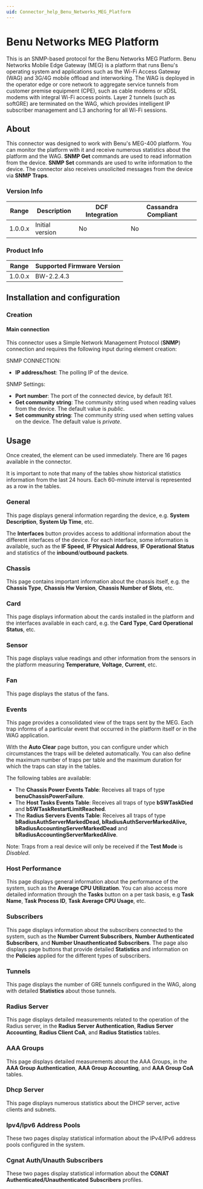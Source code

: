 ```yaml
---
uid: Connector_help_Benu_Networks_MEG_Platform
---
```


# Benu Networks MEG Platform

This is an SNMP-based protocol for the Benu Networks MEG Platform. Benu Networks Mobile Edge Gateway (MEG) is a platform that runs Benu's operating system and applications such as the Wi-Fi Access Gateway (WAG) and 3G/4G mobile offload and interworking. The WAG is deployed in the operator edge or core network to aggregate service tunnels from customer premise equipment (CPE), such as cable modems or xDSL modems with integral Wi-Fi access points. Layer 2 tunnels (such as softGRE) are terminated on the WAG, which provides intelligent IP subscriber management and L3 anchoring for all Wi-Fi sessions.

## About

This connector was designed to work with Benu's MEG-400 platform. You can monitor the platform with it and receive numerous statistics about the platform and the WAG. **SNMP Get** commands are used to read information from the device. **SNMP Set** commands are used to write information to the device. The connector also receives unsolicited messages from the device via **SNMP** **Traps**.

### Version Info

| Range | Description | DCF Integration | Cassandra Compliant |
|------------------|-----------------|---------------------|-------------------------|
| 1.0.0.x          | Initial version | No                  | No                      |

### Product Info

| Range | Supported Firmware Version |
|------------------|-----------------------------|
| 1.0.0.x          | BW-2.2.4.3                  |

## Installation and configuration

### Creation

#### Main connection

This connector uses a Simple Network Management Protocol (**SNMP**) connection and requires the following input during element creation:

SNMP CONNECTION:

- **IP address/host**: The polling IP of the device.

SNMP Settings:

- **Port number**: The port of the connected device, by default *161*.
- **Get community string**: The community string used when reading values from the device. The default value is *public*.
- **Set community string**: The community string used when setting values on the device. The default value is *private*.

## Usage

Once created, the element can be used immediately. There are 16 pages available in the connector.

It is important to note that many of the tables show historical statistics information from the last 24 hours. Each 60-minute interval is represented as a row in the tables.

### General

This page displays general information regarding the device, e.g. **System Description**, **System Up Time**, etc.

The **Interfaces** button provides access to additional information about the different interfaces of the device. For each interface, some information is available, such as the **IF Speed**, **IF Physical Address**, **IF Operational Status** and statistics of the **inbound**/**outbound** **packets**.

### Chassis

This page contains important information about the chassis itself, e.g. the **Chassis Type**, **Chassis Hw Version**, **Chassis Number of Slots**, etc.

### Card

This page displays information about the cards installed in the platform and the interfaces available in each card, e.g. the **Card Type**, **Card Operational Status**, etc.

### Sensor

This page displays value readings and other information from the sensors in the platform measuring **Temperature**, **Voltage**, **Current**, etc.

### Fan

This page displays the status of the fans.

### Events

This page provides a consolidated view of the traps sent by the MEG. Each trap informs of a particular event that occurred in the platform itself or in the WAG application.

With the **Auto Clear** page button, you can configure under which circumstances the traps will be deleted automatically. You can also define the maximum number of traps per table and the maximum duration for which the traps can stay in the tables.

The following tables are available:

- The **Chassis Power Events Table**: Receives all traps of type **benuChassisPowerFailure**.
- The **Host Tasks Events Table**: Receives all traps of type **bSWTaskDied** and **bSWTaskRestartLimitReached**.
- The **Radius Servers Events Table**: Receives all traps of type **bRadiusAuthServerMarkedDead, bRadiusAuthServerMarkedAlive, bRadiusAccountingServerMarkedDead** and **bRadiusAccountingServerMarkedAlive**.

Note: Traps from a real device will only be received if the **Test Mode** is *Disabled*.

### Host Performance

This page displays general information about the performance of the system, such as the **Average CPU Utilization**. You can also access more detailed information through the **Tasks** button on a per task basis, e.g **Task Name**, **Task Process ID**, **Task Average CPU Usage**, etc.

### Subscribers

This page displays information about the subscribers connected to the system, such as the **Number Current Subscribers**, **Number Authenticated Subscribers**, and **Number Unauthenticated Subscribers**. The page also displays page buttons that provide detailed **Statistics** and information on the **Policies** applied for the different types of subscribers.

### Tunnels

This page displays the number of GRE tunnels configured in the WAG, along with detailed **Statistics** about those tunnels.

### Radius Server

This page displays detailed measurements related to the operation of the Radius server, in the **Radius Server Authentication**, **Radius Server Accounting**, **Radius Client CoA**, and **Radius Statistics** tables.

### AAA Groups

This page displays detailed measurements about the AAA Groups, in the **AAA Group Authentication**, **AAA Group Accounting**, and **AAA Group CoA** tables.

### Dhcp Server

This page displays numerous statistics about the DHCP server, active clients and subnets.

### Ipv4/Ipv6 Address Pools

These two pages display statistical information about the IPv4/IPv6 address pools configured in the system.

### Cgnat Auth/Unauth Subscribers

These two pages display statistical information about the **CGNAT Authenticated/Unauthenticated Subscribers** profiles.
